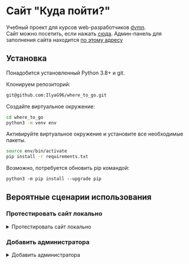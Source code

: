 
# Сайт "Куда пойти?"

Учебный проект для курсов web-разработчиков [dvmn](https://dvmn.org).  
Cайт можно посетить, если нажать [сюда](http://137.184.45.165).
Админ-панель для заполнения сайта находится [по этому адресу](http://137.184.45.165/admin/)


## Установка
Понадобится установленный Python 3.8+ и git.

Клонируем репозиторий:
```bash
git@github.com:IlyaG96/where_to_go.git
```
Создайте виртуальное окружение:
```bash
cd where_to_go
python3 -m venv env
```

Активируйте виртуальное окружение и установите все необходимые пакеты. 
```bash
source env/bin/activate
pip install -r requirements.txt
```
Возможно, потребуется обновить pip командой:
```shell
python3 -m pip install --upgrade pip
```
## Вероятные сценарии использования

### Протестировать сайт локально
<details>
<summary>Протестировать сайт локально</summary>

- Создайте файл `.env` в той же папке, что и `manage.py` или заполните прилагающийся `.env.example` и переименуйте его в `.env`:
```shell
SECRET_KEY=paste_your_key_here
DEBUG=True
ALLOWED_HOSTS=127.0.0.1
```
SECRET_KEY - секретный ключ проекта Django.  
DEBUG - режим отладки (стандартно- True).  
ALLOWED_HOSTS - ip адрес вашего сервера. По умолчанию: 127.0.0.1.  

- Создайте базу данных командой:
```shell
python manage.py migrate
```
- создайте суперпользователя (админа). 
```shell
python manage.py createsuperuser
```
- запустите сервер локально.
```shell
python manage.py runserver
```
- Представлен функционал для заполнения сайта данными из файла .json.
```shell
python manage.py load_place -u 'https://raw.githubusercontent.com/devmanorg/where-to-go-places/master/places/Антикафе%20Bizone.json'
```
На место ссылки подставляйте одну из ссылок, представленных ниже:
- 'https://raw.githubusercontent.com/devmanorg/where-to-go-places/master/places/Антикафе%20Bizone.json'
- 'https://raw.githubusercontent.com/devmanorg/where-to-go-places/master/places/Арт-пространство%20«Бункер%20703».json'
- 'https://raw.githubusercontent.com/devmanorg/where-to-go-places/master/places/Водопад%20Радужный.json'

Можно также загружать информацию из .json файла, расположенного локально:
```shell
python manage.py load_place -p 'full/path/to/your_file.json'
```

В процессе загрузки вы увидите сообщение в консоль с названием места, которое только что появилось на карте.

Больше данных для заполнения сайта [здесь](https://github.com/devmanorg/where-to-go-places).  

Тестовый сайт можно посетить, если нажать [сюда](http://127.0.0.1).  

Админ-панель для заполнения сайта находится [по этому адресу](http://127.0.0.1/admin/).  

</details>

### Добавить администратора
<details>
<summary>Добавить администратора</summary>
Войдите в админ-панель от имени суперпользователя, слева на панели "Пользователи и группы" около кнопки "пользователь" нажмите "добавить".
После того, как пользователь буде создан, не забудьте дать ему парава для добавления новых точек на карту. Пример ниже:

![](https://downloader.disk.yandex.ru/preview/44aaf98f5b6bcb6fc5c0093bea45cd0c069cec95071d7e8d4dd2d79182e218fd/61fd1655/fkn8lihf7uOgXlJMEejJWLfZfz7HTIqaw6zRp7V63sDCRlsrvtbZbR9fXckAQvYG04JB5NR5759RjgqKYRjB4Q%3D%3D?uid=0&filename=%D0%A1%D0%BD%D0%B8%D0%BC%D0%BE%D0%BA%20%D1%8D%D0%BA%D1%80%D0%B0%D0%BD%D0%B0%202022-02-04%20%D0%B2%2019.02.48.png&disposition=inline&hash=&limit=0&content_type=image%2Fpng&owner_uid=0&tknv=v2&size=512x512)
</details>
